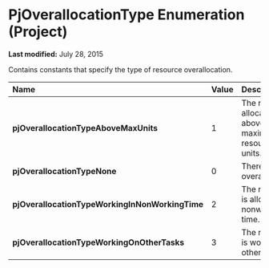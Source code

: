 
# PjOverallocationType Enumeration (Project)

 **Last modified:** July 28, 2015

Contains constants that specify the type of resource overallocation.


|**Name**|**Value**|**Description**|
|:-----|:-----|:-----|
| **pjOverallocationTypeAboveMaxUnits**|1|The resource allocation is above the maximum resource units.|
| **pjOverallocationTypeNone**|0|There is no overallocation.|
| **pjOverallocationTypeWorkingInNonWorkingTime**|2|The resource is allocated in nonworking time.|
| **pjOverallocationTypeWorkingOnOtherTasks**|3|The resource is working on other tasks.|
